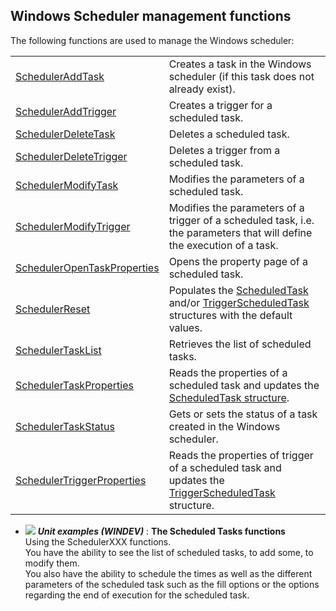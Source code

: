 


## Windows Scheduler management functions
			



<a name="NOTE1"></a>
<a name="NOTE1_1"></a>


The following functions are used to manage the Windows scheduler:



|   |   |
| --- | --- |
| [SchedulerAddTask](../WDLang1/3089003.md) | Creates a task in the Windows scheduler (if this task does not already exist). |
| [SchedulerAddTrigger](../WDLang1/3089001.md) | Creates a trigger for a scheduled task. |
| [SchedulerDeleteTask](../WDLang1/3089014.md) | Deletes a scheduled task. |
| [SchedulerDeleteTrigger](../WDLang1/3089013.md) | Deletes a trigger from a scheduled task. |
| [SchedulerModifyTask](../WDLang1/3089008.md) | Modifies the parameters of a scheduled task. |
| [SchedulerModifyTrigger](../WDLang1/3089007.md) | Modifies the parameters of a trigger of a scheduled task, i.e. the parameters that will define the execution of a task. |
| [SchedulerOpenTaskProperties](../WDLang1/3089009.md) | Opens the property page of a scheduled task. |
| [SchedulerReset](../WDLang1/3089012.md) | Populates the [ScheduledTask](../WDLang1/3089004.md) and/or [TriggerScheduledTask](../WDLang1/3089002.md) structures with the default values. |
| [SchedulerTaskList](../WDLang1/3089006.md) | Retrieves the list of scheduled tasks. |
| [SchedulerTaskProperties](../WDLang1/3089011.md) | Reads the properties of a scheduled task and updates the [ScheduledTask structure](../WDLang1/3089004.md). |
| [SchedulerTaskStatus](../WDLang1/3089005.md) | Gets or sets the status of a task created in the Windows scheduler. |
| [SchedulerTriggerProperties](../WDLang1/3089010.md) | Reads the properties of trigger of a scheduled task and updates the [TriggerScheduledTask](../WDLang1/3089002.md) structure. |






- ![](https://doc.pcsoft.fr/en-US/images/image.awp?langid=3&name=TheScheduledTasksfunctions.gif) ***Unit examples (WINDEV)*** : **The Scheduled Tasks functions** <br>Using the SchedulerXXX functions. <br>You have the ability to see the list of scheduled tasks, to add some, to modify them.<br>You also have the ability to schedule the times as well as the different parameters of the scheduled task such as the fill options or the options regarding the end of execution for the scheduled task.


